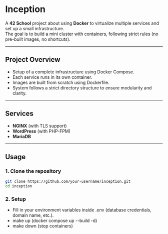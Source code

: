 # Inception

A **42 School** project about using **Docker** to virtualize multiple services and set up a small infrastructure.  
The goal is to build a mini cluster with containers, following strict rules (no pre-built images, no shortcuts).

---

## Project Overview
- Setup of a complete infrastructure using Docker Compose.
- Each service runs in its own container.
- Images are built from scratch using Dockerfile.
- System follows a strict directory structure to ensure modularity and clarity.

---

## Services
- **NGINX** (with TLS support)
- **WordPress** (with PHP-FPM)
- **MariaDB**

---

## Usage
### 1. Clone the repository

```bash
git clone https://github.com/your-username/inception.git
cd inception
```

### 2. Setup

- Fill in your environment variables inside .env (database credentials, domain name, etc.).
- make up (docker compose up --build -d)
- make down (stop containers)



